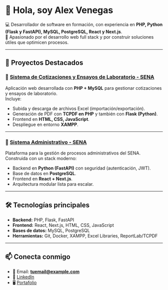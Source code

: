 # 👋 Hola, soy Alex Venegas  

💻 Desarrollador de software en formación, con experiencia en **PHP, Python (Flask y FastAPI), MySQL, PostgreSQL, React y Next.js**.  
🚀 Apasionado por el desarrollo web full stack y por construir soluciones útiles que optimicen procesos.  

---

## 📂 Proyectos Destacados  

### 🔹 [Sistema de Cotizaciones y Ensayos de Laboratorio - SENA](https://github.com/usuario/proyecto-laboratorio)
Aplicación web desarrollada con **PHP + MySQL** para gestionar cotizaciones y ensayos de laboratorio.  
Incluye:  
- Subida y descarga de archivos Excel (importación/exportación).  
- Generación de PDF con **TCPDF en PHP** y también con **Flask (Python)**.  
- Frontend en **HTML, CSS, JavaScript**.  
- Despliegue en entorno **XAMPP**.  

---

### 🔹 [Sistema Administrativo - SENA](https://github.com/usuario/proyecto-administrativo)
Plataforma para la gestión de procesos administrativos del SENA.  
Construida con un stack moderno:  
- Backend en **Python (FastAPI)** con seguridad (autenticación, JWT).  
- Base de datos en **PostgreSQL**.  
- Frontend en **React + Next.js**.  
- Arquitectura modular lista para escalar.  

---

## 🛠️ Tecnologías principales
- **Backend:** PHP, Flask, FastAPI  
- **Frontend:** React, Next.js, HTML, CSS, JavaScript  
- **Bases de datos:** MySQL, PostgreSQL  
- **Herramientas:** Git, Docker, XAMPP, Excel Libraries, ReportLab/TCPDF  

---

## 📫 Conecta conmigo
- 📧 Email: **tuemail@example.com**  
- 💼 [LinkedIn](https://www.linkedin.com/in/tuusuario/)  
- 🖥️ [Portafolio](https://tuusuario.github.io/)  

